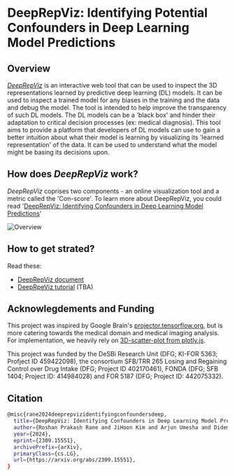 # DeepRepViz: Identifying Potential Confounders in Deep Learning Model Predictions
## Overview
[$\textit{DeepRepViz}$](https://deep-rep-viz.vercel.app/) is an interactive web tool that can be used to inspect the 3D representations learned by predictive deep learning (DL) models. It can be used to inspect a trained model for any biases in the training and the data and debug the model. The tool is intended to help improve the transparency of such DL models. The DL models can be a 'black box' and hinder their adaptation to critical decision processes (ex: medical diagnosis). This tool aims to provide a platform that developers of DL models can use to gain a better intuition about what their model is learning by visualizing its 'learned representation' of the data. It can be used to understand what the model might be basing its decisions upon. <br>

## How does $\textit{DeepRepViz}$ work?
$\textit{DeepRepViz}$ coprises two components - an online visualization tool and a metric called the 'Con-score'. To learn more about DeepRepViz, you could read '[DeepRepViz: Identifying Confounders in Deep Learning Model Predictions](https://arxiv.org/abs/2309.15551)'

![Overview](https://github.com/ritterlab/DeepRepViz/assets/39021807/405ae15c-d94e-48a1-a5fd-f3bd7a23a1ea)

## How to get strated?
Read these:

- [DeepRepViz document](https://deep-rep-viz.vercel.app/docs.html)
- [DeepRpeViz tutorial]() (TBA)

## Acknowlegdements and Funding

This project was inspired by Google Brain's [projector.tensorflow.org](https://projector.tensorflow.org/), but is more catering towards the medical domain and medical imaging analysis. For implementation, we heavily rely on [3D-scatter-plot from plotly.js](https://plotly.com/javascript/3d-scatter-plots/).

This project was funded by the DeSBi Research Unit (DFG; KI-FOR 5363; Profject ID 459422098), the consortium SFB/TRR 265 Losing and Regaining Control over Drug Intake (DFG; Project ID 402170461), FONDA (DFG; SFB 1404; Project ID: 414984028) and FOR 5187 (DFG; Project ID: 442075332).

## Citation

```bash
@misc{rane2024deeprepvizidentifyingconfoundersdeep,
  title={DeepRepViz: Identifying Confounders in Deep Learning Model Predictions}, 
  author={Roshan Prakash Rane and JiHoon Kim and Arjun Umesha and Didem Stark and Marc-André Schulz and Kerstin Ritter},
  year={2024},
  eprint={2309.15551},
  archivePrefix={arXiv},
  primaryClass={cs.LG},
  url={https://arxiv.org/abs/2309.15551},
}
```